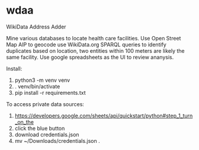 # wdaa
WikiData Address Adder

Mine various databases to locate health care facilities.
Use Open Street Map AIP to geocode 
use WikiData.org SPARQL queries to identify duplicates based on location, two entities within 100 meters are likely the same facility.
Use google spreadsheets as the UI to review ananysis.


Install:

1. python3 -m venv venv
1. . venv/bin/activate
1. pip install -r requirements.txt

To access private data sources:

1. https://developers.google.com/sheets/api/quickstart/python#step_1_turn_on_the
1. click the blue button
1. download credentials.json 
1. mv ~/Downloads/credentials.json .
